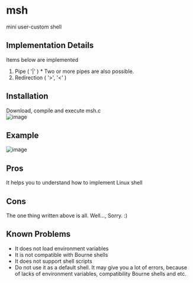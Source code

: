 # msh
mini user-custom shell  

## Implementation Details
Items below are implemented
1. Pipe ( '|' ) * Two or more pipes are also possible.
2. Redirection ( '>', '<' )

## Installation
Download, compile and execute msh.c  
![image](https://user-images.githubusercontent.com/48780754/93019280-fb0c0500-f610-11ea-9761-239b6ec51818.png)

## Example
![image](https://user-images.githubusercontent.com/48780754/93019055-8a181d80-f60f-11ea-8f2f-e8cd94de91e3.png)


## Pros
It helps you to understand how to implement Linux shell  

## Cons
The one thing written above is all. Well..., Sorry. :)  

## Known Problems
- It does not load environment variables    
- It is not compatible with Bourne shells  
- It does not support shell scripts  
- Do not use it as a default shell. It may give you a lot of errors, because of lacks of environment variables, compatibility Bourne shells and etc.
